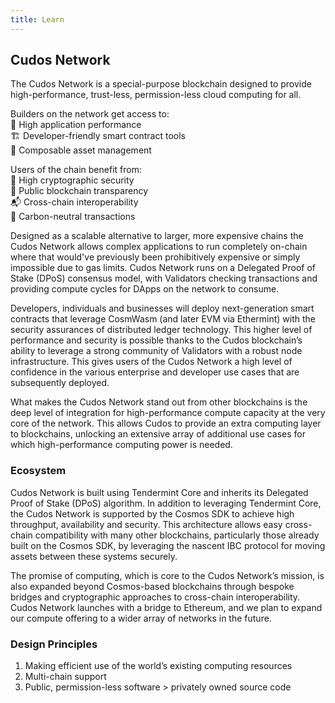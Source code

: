 ```yaml
---
title: Learn
---
```


## Cudos Network

The Cudos Network is a special-purpose blockchain designed to provide high-performance, trust-less, permission-less cloud computing for all.

Builders on the network get access to:
<br>🔧 High application performance
<br>🏗 Developer-friendly smart contract tools
<br>💱 Composable asset management

Users of the chain benefit from:
<br>🔐 High cryptographic security
<br>🔬 Public blockchain transparency
<br>📬 Cross-chain interoperability
<br>🌳 Carbon-neutral transactions

Designed as a scalable alternative to larger, more expensive chains the Cudos Network allows complex applications to run completely on-chain where that would've previously been prohibitively expensive or simply impossible due to gas limits. Cudos Network runs on a Delegated Proof of Stake (DPoS) consensus model, with Validators checking transactions and providing compute cycles for DApps on the network to consume.

Developers, individuals and businesses will deploy next-generation smart contracts that leverage CosmWasm (and later EVM via Ethermint) with the security assurances of distributed ledger technology. This higher level of performance and security is possible thanks to the Cudos blockchain’s ability to leverage a strong community of Validators with a robust node infrastructure. This gives users of the Cudos Network a high level of confidence in the various enterprise and developer use cases that are subsequently deployed.

What makes the Cudos Network stand out from other blockchains is the deep level of integration for high-performance compute capacity at the very core of the network. This allows Cudos to provide an extra computing layer to blockchains, unlocking an extensive array of additional use cases for which high-performance computing power is needed.

### Ecosystem

Cudos Network is built using Tendermint Core and inherits its Delegated Proof of Stake (DPoS) algorithm. In addition to leveraging Tendermint Core, the Cudos Network is supported by the Cosmos SDK to achieve high throughput, availability and security. This architecture allows easy cross-chain compatibility with many other blockchains, particularly those already built on the Cosmos SDK, by leveraging the nascent IBC protocol for moving assets between these systems securely.

The promise of computing, which is core to the Cudos Network’s mission, is also expanded beyond Cosmos-based blockchains through bespoke bridges and cryptographic approaches to cross-chain interoperability. Cudos Network launches with a bridge to Ethereum, and we plan to expand our compute offering to a wider array of networks in the future.

### Design Principles

1. Making efficient use of the world’s existing computing resources
2. Multi-chain support
3. Public, permission-less software > privately owned source code
